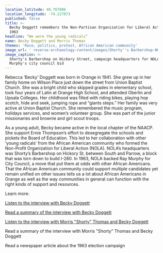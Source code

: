 ```yaml
---
location_latitude: 40.767806
location_longitude: -74.227073
published: false
title: >-
  Becky Doggett remembers the Non-Partisan Organization for Liberal Action in
  1963
headline: “We were the young radicals”
name: Becky Doggett and Morris Thomas
themes: 'Race, politics, protest, African American community'
image_url: ' reverse-archaeology-content/images/Shorty''s Barbershop-NOLA-Cropped.jpg '
image_caption: >-
  Shorty's Barbershop on Hickory Street, campaign headquarters for NOLA and Ray
  Murphy's city council bid
---
```

Rebecca ‘Becky’ Doggett was born in Orange in 1941. She grew up in her family home on Wilson Place just down the street from Union Baptist Church. She was a bright child who skipped grades in elementary school, took four years of Latin at Orange High School, and  attended Oberlin and Upsala Colleges. Her childhood was filled with riding bikes, playing hop scotch, hide and seek, jumping rope and “giants steps.” Her family was very active at Union Baptist Church. She remembered the music program, holidays services, and women’s volunteer group. She was part of the junior missionaries and brownie and girl scout troops. 

As a young adult, Becky became active in the local chapter of the NAACP. She support Ernie Thompson’s effort to desegregate the schools and pickets the Board of Education. This led to her collaboration with other ‘young radicals’ from the African American community who formed the Non-Profit Organization for Liberal Action (NOLA). NOLA’s headquarters was Shorty’s Barbershop on Hickory St. between South and Parrow, a block that was torn down to build I-280. In 1963, NOLA backed Ray Murphy for City Council, a move that put them at odds with other African Americans. That the African American community could support multiple candidates yet remain unified on other issues tells us a lot about African Americans in Orange as well as the way communities in general can function with the right kinds of support and resources.  

Learn more:  

[Listen to the interview with Becky Doggett](https://soundcloud.com/user-773139664/becky-doggett-interview-11-16-15)  

[Read a summary of the interview with Becky Doggett](https://github.com/uofo/reverse-archaeology-content/raw/gh-pages/files/Becky%20Doggett%2011-16-15.pdf)  

[Listen to the interview with Morris "Shorty" Thomas and Becky Doggett](https://soundcloud.com/user-773139664/morris-thomas-and-becky-doggett-interview-7-14-2016)

Read a summary of the interview with Morris "Shorty" Thomas and Becky Doggett  

Read a newspaper article about the 1963 election campaign
